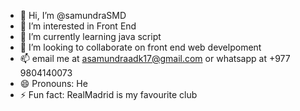 - 👋 Hi, I’m @samundraSMD
- 👀 I’m interested in Front End
- 🌱 I’m currently learning java script
- 💞️ I’m looking to collaborate on front end web develpoment
- 📫 email me at asamundraadk17@gmail.com or whatsapp at +977 9804140073
- 😄 Pronouns: He
- ⚡ Fun fact: RealMadrid is my favourite club

<!---
samundraSMD/samundraSMD is a ✨ special ✨ repository because its `README.md` (this file) appears on your GitHub profile.
You can click the Preview link to take a look at your changes.
--->
